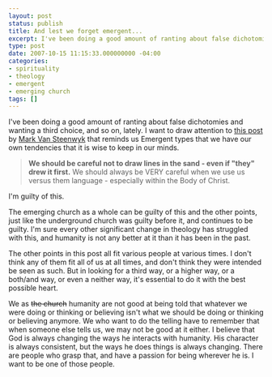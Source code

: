 ```yaml
---
layout: post
status: publish
title: And lest we forget emergent...
excerpt: I've been doing a good amount of ranting about false dichotomies and wanting a third choice, and so on, lately. I want to draw attention to <a href="http://www.jesusmanifesto.com/2007/10/8-loving-challenges-for-emergent/">this post</a> by <a href="http://www.jesusmanifesto.com/">Mark Van Steenwyk</a> that reminds us Emergent types that we have our own tendencies that it is wise to keep in our minds.
type: post
date: 2007-10-15 11:15:33.000000000 -04:00
categories:
- spirituality
- theology
- emergent
- emerging church
tags: []
---
```

I've been doing a good amount of ranting about false dichotomies and wanting a third choice, and so on, lately. I want to draw attention to <a href="http://www.jesusmanifesto.com/2007/10/8-loving-challenges-for-emergent/">this post</a> by <a href="http://www.jesusmanifesto.com/">Mark Van Steenwyk</a> that reminds us Emergent types that we have our own tendencies that it is wise to keep in our minds.
<blockquote><p><strong>We should be careful not to draw lines in the sand - even if "they" drew it first.</strong> We should always be VERY careful when we use us versus them language - especially within the Body of Christ.</p></blockquote>
I'm guilty of this.

The emerging church as a whole can be guilty of this and the other points, just like the underground church was guilty before it, and continues to be guilty. I'm sure every other significant change in theology has struggled with this, and humanity is not any better at it than it has been in the past.

The other points in this post all fit various people at various times. I don't think any of them fit all of us at all times, and don't think they were intended be seen as such. But in looking for a third way, or a higher way, or a both/and way, or even a neither way, it's essential to do it with the best possible heart.

We as <del datetime="2007-10-15T15:49:45+00:00">the church</del> humanity are not good at being told that whatever we were doing or thinking or believing isn't what we should be doing or thinking or believing anymore. We who want to do the telling have to remember that when someone else tells us, we may not be good at it either. I believe that God is always changing the ways he interacts with humanity. His character is always consistent, but the ways he does things is always changing. There are people who grasp that, and have a passion for being wherever he is. I want to be one of those people.
